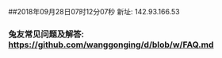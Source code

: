 ##2018年09月28日07时12分07秒 新址: 142.93.166.53
### 兔友常见问题及解答: https://github.com/wanggonging/d/blob/w/FAQ.md
